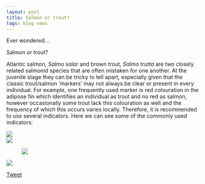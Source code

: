 ```yaml
---
layout: post
title: Salmon or trout?
tags: blog news
---
```


Ever wondered...

<!--more-->

Salmon or trout?

Atlantic salmon, *Salmo salar* and brown trout, *Salmo trutta* are two closely related salmonid species that are often mistaken for one another. At the juvenile stage they can be tricky to tell apart, especially given that the classic trout/salmon ‘markers’ may not always be clear or present in every individual. For example, one frequently used marker is red colouration in the adipose fin which identifies an individual as trout and no red as salmon, however occasionally some trout lack this colouration as well and the frequency of which this occurs varies locally. Therefore, it is recommended to use several indicators.
Here we can see some of the commonly used indicators:

<div class="row">
  <div class="column">
    <img src="https://github.com/benediau/seg-gbg/assets/96004332/21cae585-9cc8-43e6-b60d-610de146736e" />
  </div>
</div>

<div class="row">
  <div class="column">
    <img src="https://github.com/benediau/seg-gbg/assets/96004332/e374c214-35f2-4632-bacf-09ccc1effd96" />
  </div>
</div>

<figure class="zoom" onmousemove="zoom(event)" style="background-image: url(https://github.com/benediau/seg-gbg/assets/96004332/e374c214-35f2-4632-bacf-09ccc1effd96)">
  <img src="https://github.com/benediau/seg-gbg/assets/96004332/e374c214-35f2-4632-bacf-09ccc1effd96" />
</figure>

<a href="enlarged.html" target="_blank">
     <img src="[photos/photo-name.jpg](https://github.com/benediau/seg-gbg/assets/96004332/e374c214-35f2-4632-bacf-09ccc1effd96)" />
</a>


<a href="https://twitter.com/share?ref_src=twsrc%5Etfw" class="twitter-share-button" data-show-count="false">Tweet</a><script async src="https://platform.twitter.com/widgets.js" charset="utf-8"></script>


